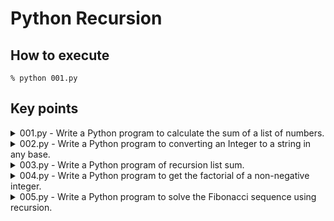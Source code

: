 # Python Recursion

## How to execute

```shell
% python 001.py
```

## Key points

<details>
<summary>001.py - Write a Python program to calculate the sum of a list of numbers.</summary>

- sum(range(10))で普通に求められるが、あえて再帰関数を使う
</details>

<details>
<summary>002.py - Write a Python program to converting an Integer to a string in any base.</summary>

- intをN進数に変換しstringで返す
- 例えば16進数に変換する場合は、16で割った商を再帰関数に入れ、余りは直接stringを参照するようにする
- 再帰関数の戻り値ではstring同士を足していく
</details>

<details>
<summary>003.py - Write a Python program of recursion list sum.</summary>

- このようにNestedなobjectに対して再帰関数は強いので使いたい
</details>

<details>
<summary>004.py - Write a Python program to get the factorial of a non-negative integer.</summary>

- 再帰的に掛け算をする
</details>

<details>
<summary>005.py - Write a Python program to solve the Fibonacci sequence using recursion.</summary>

- フィボナッチ数列のn項目を出力する
- フィボナッチ数列の一般項はa_{n+2} = a_{n+1} + a_{n}, a_0 = 0, a_1 = 1
</details>
